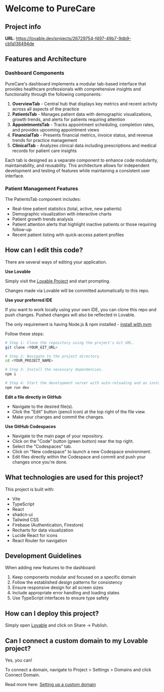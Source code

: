# Welcome to PureCare

## Project info

**URL**: https://lovable.dev/projects/26729754-f497-49b7-9db9-cbfa136494de

## Features and Architecture

### Dashboard Components

PureCare's dashboard implements a modular tab-based interface that provides healthcare professionals with comprehensive insights and functionality through the following components:

1. **OverviewTab** - Central hub that displays key metrics and recent activity across all aspects of the practice
2. **PatientsTab** - Manages patient data with demographic visualizations, growth trends, and alerts for patients requiring attention
3. **AppointmentsTab** - Tracks appointment scheduling, completion rates, and provides upcoming appointment views
4. **FinancialTab** - Presents financial metrics, invoice status, and revenue trends for practice management
5. **ClinicalTab** - Analyzes clinical data including prescriptions and medical records for patient care insights

Each tab is designed as a separate component to enhance code modularity, maintainability, and reusability. This architecture allows for independent development and testing of features while maintaining a consistent user interface.

### Patient Management Features

The PatientsTab component includes:

- Real-time patient statistics (total, active, new patients)
- Demographic visualization with interactive charts
- Patient growth trends analysis
- Patient attention alerts that highlight inactive patients or those requiring follow-up
- Recent patient listing with quick-access patient profiles

## How can I edit this code?

There are several ways of editing your application.

**Use Lovable**

Simply visit the [Lovable Project](https://lovable.dev/projects/26729754-f497-49b7-9db9-cbfa136494de) and start prompting.

Changes made via Lovable will be committed automatically to this repo.

**Use your preferred IDE**

If you want to work locally using your own IDE, you can clone this repo and push changes. Pushed changes will also be reflected in Lovable.

The only requirement is having Node.js & npm installed - [install with nvm](https://github.com/nvm-sh/nvm#installing-and-updating)

Follow these steps:

```sh
# Step 1: Clone the repository using the project's Git URL.
git clone <YOUR_GIT_URL>

# Step 2: Navigate to the project directory.
cd <YOUR_PROJECT_NAME>

# Step 3: Install the necessary dependencies.
npm i

# Step 4: Start the development server with auto-reloading and an instant preview.
npm run dev
```

**Edit a file directly in GitHub**

- Navigate to the desired file(s).
- Click the "Edit" button (pencil icon) at the top right of the file view.
- Make your changes and commit the changes.

**Use GitHub Codespaces**

- Navigate to the main page of your repository.
- Click on the "Code" button (green button) near the top right.
- Select the "Codespaces" tab.
- Click on "New codespace" to launch a new Codespace environment.
- Edit files directly within the Codespace and commit and push your changes once you're done.

## What technologies are used for this project?

This project is built with:

- Vite
- TypeScript
- React
- shadcn-ui
- Tailwind CSS
- Firebase (Authentication, Firestore)
- Recharts for data visualization
- Lucide React for icons
- React Router for navigation

## Development Guidelines

When adding new features to the dashboard:

1. Keep components modular and focused on a specific domain
2. Follow the established design patterns for consistency
3. Ensure responsive design for all screen sizes
4. Include appropriate error handling and loading states
5. Use TypeScript interfaces to ensure type safety

## How can I deploy this project?

Simply open [Lovable](https://lovable.dev/projects/26729754-f497-49b7-9db9-cbfa136494de) and click on Share -> Publish.

## Can I connect a custom domain to my Lovable project?

Yes, you can!

To connect a domain, navigate to Project > Settings > Domains and click Connect Domain.

Read more here: [Setting up a custom domain](https://docs.lovable.dev/tips-tricks/custom-domain#step-by-step-guide)
